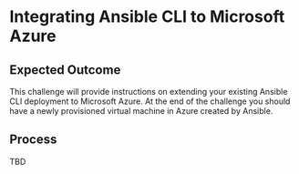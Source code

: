 # Integrating Ansible CLI to Microsoft Azure

## Expected Outcome

This challenge will provide instructions on extending your existing Ansible CLI deployment to Microsoft Azure. At the end of the challenge you should have a newly provisioned virtual machine in Azure created by Ansible.

## Process

TBD
